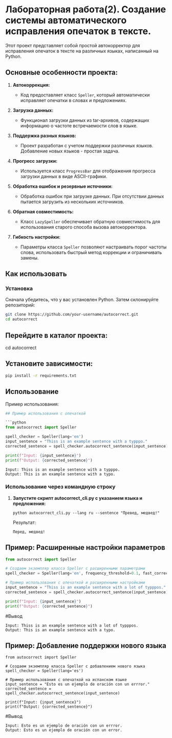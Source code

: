 # Лабораторная работа(2). Создание системы автоматического исправления опечаток в тексте.

Этот проект представляет собой простой автокорректор для исправления опечаток в тексте на различных языках, написанный на Python.


## Основные особенности проекта:

1. **Автокоррекция:**
   - Код предоставляет класс `Speller`, который автоматически исправляет опечатки в словах и предложениях.

2. **Загрузка данных:**
   - Функционал загрузки данных из tar-архивов, содержащих информацию о частоте встречаемости слов в языке.

3. **Поддержка разных языков:**
   - Проект разработан с учетом поддержки различных языков. Добавление новых языков - простая задача.

4. **Прогресс загрузки:**
   - Используется класс `ProgressBar` для отображения прогресса загрузки данных в виде ASCII-графики.

5. **Обработка ошибок и резервные источники:**
   - Обработка ошибок при загрузке данных. При отсутствии данных пытается загрузить из нескольких источников.

6. **Обратная совместимость:**
   - Класс `LazySpeller` обеспечивает обратную совместимость для использования старого способа вызова автокорректора.

7. **Гибкость настройки:**
   - Параметры класса `Speller` позволяют настраивать порог частоты слова, использовать быстрый метод коррекции и ограничивать замены.


## Как использовать

### Установка

Сначала убедитесь, что у вас установлен Python. Затем склонируйте репозиторий:

```bash
git clone https://github.com/your-username/autocorrect.git
cd autocorrect
```
## Перейдите в каталог проекта:
cd autocorrect

## Установите зависимости:
```bash
pip install -r requirements.txt
```

## Использование

Пример использования:

```python
## Пример использования с опечаткой

```python
from autocorrect import Speller

spell_checker = Speller(lang='en')
input_sentence = "Thiss is an example sentence with a typppo."
corrected_sentence = spell_checker.autocorrect_sentence(input_sentence)

print(f"Input: {input_sentence}")
print(f"Output: {corrected_sentence}")

```
```
Input: Thiss is an example sentence with a typppo.
Output: This is an example sentence with a typo.
```
### Использование через командную строку
1. **Запустите скрипт autocorrect_cli.py с указанием языка и предложения:**
   ```
   python autocorrect_cli.py --lang ru --sentence "Превед, медвед!"
   ```
   Результат:
   ```
   Перед, медвед!
   ```
## Пример: Расширенные настройки параметров

```python
from autocorrect import Speller

# Создаем экземпляр класса Speller с расширенными параметрами
spell_checker = Speller(lang='en', frequency_threshold=0.1, fast_correction=True, max_replacements=3)

# Пример использования с опечаткой и расширенными настройками
input_sentence = "Thiss is an example sentence with a lot of typppos."
corrected_sentence = spell_checker.autocorrect_sentence(input_sentence)

print(f"Input: {input_sentence}")
print(f"Output: {corrected_sentence}")
```
#Вывод
```
Input: Thiss is an example sentence with a lot of typppos.
Output: This is an example sentence with a typo.
```
## Пример: Добавление поддержки нового языка
```
from autocorrect import Speller

# Создаем экземпляр класса Speller с добавлением нового языка
spell_checker = Speller(lang='es')

# Пример использования с опечаткой на испанском языке
input_sentence = "Esto es un ejemplo de oración con un errror."
corrected_sentence = spell_checker.autocorrect_sentence(input_sentence)

print(f"Input: {input_sentence}")
print(f"Output: {corrected_sentence}")
```
#Вывод
```
Input: Esto es un ejemplo de oración con un errror.
Output: Esto es un ejemplo de oración con un error.
```
